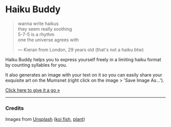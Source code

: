 # Haiku Buddy

> wanna write haikus  
> they seem really soothing  
> 5-7-5 is a rhythm  
> one the universe agrees with  
>
> ― Kieran from London, 29 years old (that's not a haiku btw)

Haiku Buddy helps you to express yourself freely in a limiting haiku format by counting syllables for you.

It also generates an image with your text on it so you can easily share your exquisite art on the Mumsnet (right click on the image > 'Save Image As...').

[Click here to give it a go »](https://arturmroz.github.io/little-bits/haiku-buddy)
 
---

### Credits

Images from [Unsplash](https://unsplash.com) ([koi fish](https://unsplash.com/photos/vXid97obEy8), [plant](https://unsplash.com/photos/hDyO6rr3kqk))

